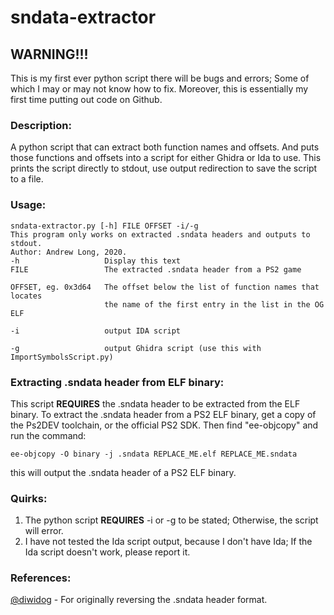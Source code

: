 # sndata-extractor

## **WARNING!!!**
This is my first ever python script there will be bugs and errors; Some of which I may or may not know how to fix.
Moreover, this is essentially my first time putting out code on Github.

### Description:
A python script that can extract both function names and offsets. And puts those functions and offsets into a script for either Ghidra or Ida to use. This prints the script directly to stdout, use output redirection to save the script to a file.

### Usage:
```
sndata-extractor.py [-h] FILE OFFSET -i/-g 
This program only works on extracted .sndata headers and outputs to stdout.
Author: Andrew Long, 2020.
-h                   Display this text
FILE                 The extracted .sndata header from a PS2 game

OFFSET, eg. 0x3d64   The offset below the list of function names that locates
                     the name of the first entry in the list in the OG ELF

-i                   output IDA script

-g                   output Ghidra script (use this with ImportSymbolsScript.py)
```
### Extracting .sndata header from ELF binary:
This script **REQUIRES** the .sndata header to be extracted from the ELF binary. To extract the .sndata header from a PS2 ELF binary, get a copy of the Ps2DEV toolchain, or the official PS2 SDK. Then find "ee-objcopy" and run the command:
```
ee-objcopy -O binary -j .sndata REPLACE_ME.elf REPLACE_ME.sndata
```
this will output the .sndata header of a PS2 ELF binary.

### Quirks:
1. The python script **REQUIRES** -i or -g to be stated; Otherwise, the script will error.  
2. I have not tested the Ida script output, because I don't have Ida; If the Ida script doesn't work, please report it.

### References:
[@diwidog](https://twitter.com/diwidog/status/1188626209560596480) - For originally reversing the .sndata header format.
